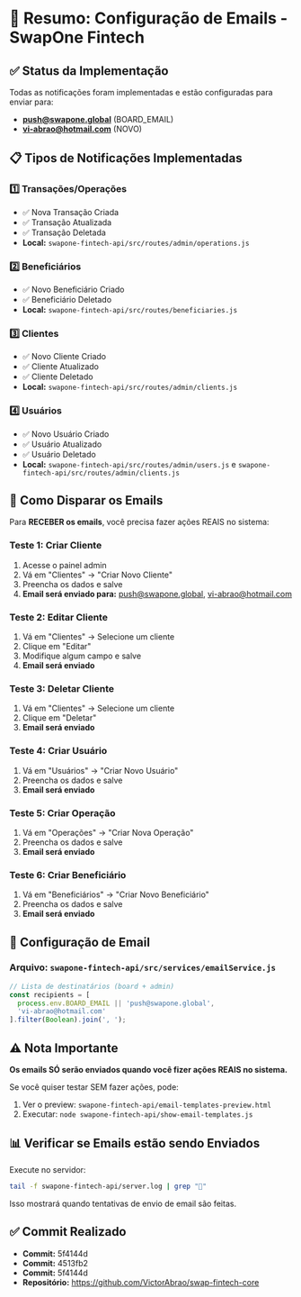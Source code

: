 # 📧 Resumo: Configuração de Emails - SwapOne Fintech

## ✅ Status da Implementação

Todas as notificações foram implementadas e estão configuradas para enviar para:
- **push@swapone.global** (BOARD_EMAIL)
- **vi-abrao@hotmail.com** (NOVO)

## 📋 Tipos de Notificações Implementadas

### 1️⃣ Transações/Operações
- ✅ Nova Transação Criada
- ✅ Transação Atualizada
- ✅ Transação Deletada
- **Local:** `swapone-fintech-api/src/routes/admin/operations.js`

### 2️⃣ Beneficiários
- ✅ Novo Beneficiário Criado
- ✅ Beneficiário Deletado
- **Local:** `swapone-fintech-api/src/routes/beneficiaries.js`

### 3️⃣ Clientes
- ✅ Novo Cliente Criado
- ✅ Cliente Atualizado
- ✅ Cliente Deletado
- **Local:** `swapone-fintech-api/src/routes/admin/clients.js`

### 4️⃣ Usuários
- ✅ Novo Usuário Criado
- ✅ Usuário Atualizado
- ✅ Usuário Deletado
- **Local:** `swapone-fintech-api/src/routes/admin/users.js` e `swapone-fintech-api/src/routes/admin/clients.js`

## 🚀 Como Disparar os Emails

Para **RECEBER os emails**, você precisa fazer ações REAIS no sistema:

### Teste 1: Criar Cliente
1. Acesse o painel admin
2. Vá em "Clientes" → "Criar Novo Cliente"
3. Preencha os dados e salve
4. **Email será enviado para:** push@swapone.global, vi-abrao@hotmail.com

### Teste 2: Editar Cliente
1. Vá em "Clientes" → Selecione um cliente
2. Clique em "Editar"
3. Modifique algum campo e salve
4. **Email será enviado**

### Teste 3: Deletar Cliente
1. Vá em "Clientes" → Selecione um cliente
2. Clique em "Deletar"
3. **Email será enviado**

### Teste 4: Criar Usuário
1. Vá em "Usuários" → "Criar Novo Usuário"
2. Preencha os dados e salve
3. **Email será enviado**

### Teste 5: Criar Operação
1. Vá em "Operações" → "Criar Nova Operação"
2. Preencha os dados e salve
3. **Email será enviado**

### Teste 6: Criar Beneficiário
1. Vá em "Beneficiários" → "Criar Novo Beneficiário"
2. Preencha os dados e salve
3. **Email será enviado**

## 🔧 Configuração de Email

### Arquivo: `swapone-fintech-api/src/services/emailService.js`

```javascript
// Lista de destinatários (board + admin)
const recipients = [
  process.env.BOARD_EMAIL || 'push@swapone.global',
  'vi-abrao@hotmail.com'
].filter(Boolean).join(', ');
```

## ⚠️ Nota Importante

**Os emails SÓ serão enviados quando você fizer ações REAIS no sistema.**

Se você quiser testar SEM fazer ações, pode:
1. Ver o preview: `swapone-fintech-api/email-templates-preview.html`
2. Executar: `node swapone-fintech-api/show-email-templates.js`

## 📊 Verificar se Emails estão sendo Enviados

Execute no servidor:
```bash
tail -f swapone-fintech-api/server.log | grep "📧"
```

Isso mostrará quando tentativas de envio de email são feitas.

## ✅ Commit Realizado

- **Commit:** 5f4144d
- **Commit:** 4513fb2
- **Commit:** 5f4144d
- **Repositório:** https://github.com/VictorAbrao/swap-fintech-core


